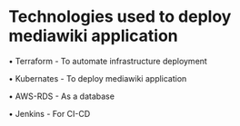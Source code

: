 # Technologies used to deploy mediawiki application
   
•	Terraform - To automate infrastructure deployment
   
•	Kubernates - To deploy mediawiki application
   
•	AWS-RDS - As a database
   
•	Jenkins - For CI-CD

# 
